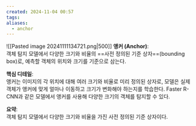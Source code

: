 ```yaml
---
created: 2024-11-04 00:57
tags: 
aliases:
  - anchor
---
```

![[Pasted image 20241111134721.png|500]]
**앵커 (Anchor)**:  
객체 탐지 모델에서 다양한 크기와 비율의 ==사전 정의된 기준 상자==(bounding box)로, 예측할 객체의 위치와 크기를 기준으로 삼는다.

**핵심 디테일**:  
앵커는 이미지의 각 위치에 대해 여러 크기와 비율로 미리 정의된 상자로, 모델은 실제 객체가 앵커에 맞게 얼마나 이동하고 크기가 변화해야 하는지를 학습한다. Faster R-CNN과 같은 모델에서 앵커를 사용해 다양한 크기의 객체를 탐지할 수 있다.

**요약**:  
객체 탐지 모델에서 다양한 크기와 비율을 가진 사전 정의된 기준 상자이다.

